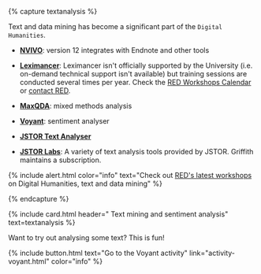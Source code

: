{% capture textanalysis %}

Text and data mining has become a significant part of the `Digital Humanities`. 

- **[NVIVO](https://www.griffith.edu.au/student-computing/available-software)**: version 12 integrates with Endnote and other tools

- **[Leximancer](https://www.griffith.edu.au/student-computing/available-software)**: Leximancer isn't officially supported by the University (i.e. on-demand technical support isn't available) but training sessions are conducted several times per year. Check the [RED Workshops Calendar](https://app.secure.griffith.edu.au/events/category/researcher-education-and-development) or [contact RED](mailto:red@griffith.edu.au).

- **[MaxQDA](https://www.maxqda.com/)**: mixed methods analysis

- **[Voyant](http://voyant-tools.org)**: sentiment analyser

- **[JSTOR Text Analyser](https://www.jstor.org/analyze/)**

- **[JSTOR Labs](http://labs.jstor.org.libraryproxy.griffith.edu.au/)**: A variety of text analysis tools provided by JSTOR. Griffith maintains a subscription. 

{% include alert.html color="info" text="Check out [RED's latest workshops](https://www.griffith.edu.au/research/research-services/researcher-education-development/workshop-calendar) on Digital Humanities, text and data mining" %}

{% endcapture %}

{% include card.html header="<i class='fas fa-paragraph'></i> Text mining and sentiment analysis" text=textanalysis %}

Want to try out analysing some text? This is fun!

{% include button.html text="Go to the Voyant activity" link="activity-voyant.html" color="info" %}